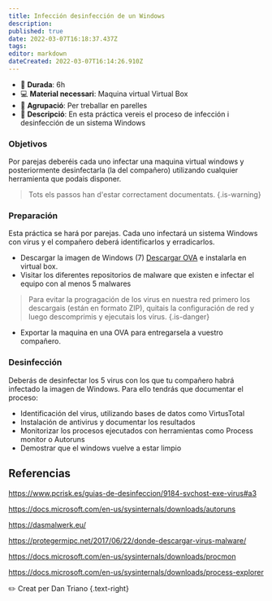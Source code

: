 ```yaml
---
title: Infección desinfección de un Windows
description: 
published: true
date: 2022-03-07T16:18:37.437Z
tags: 
editor: markdown
dateCreated: 2022-03-07T16:14:26.910Z
---
```




- :calendar: **Durada**: 6h
- :computer: **Material necessari**: Maquina virtual Virtual Box
- :busts_in_silhouette: **Agrupació**: Per treballar en parelles
- :notebook_with_decorative_cover: **Descripció**: En esta práctica vereis el proceso de infección i desinfección de un sistema Windows

### Objetivos
Por parejas deberéis cada uno infectar una maquina virtual windows y posteriormente desinfectarla (la del compañero) utilizando cualquier herramienta que podais disponer.

> Tots els passos han d'estar correctament documentats.
> {.is-warning}


### Preparación
Esta práctica se hará por parejas. Cada uno infectará un sistema Windows con virus y el compañero deberá identificarlos y erradicarlos.

- Descargar la imagen de Windows (7) [Descargar OVA](https://drive.google.com/file/d/1ORIN0pUoE2ItqRHNbArnqJEE1OfamD-N/view?usp=sharing) e instalarla en virtual box. 
- Visitar los diferentes repositorios de malware que existen e infectar el equipo con al menos 5 malwares

> Para evitar la progragación de los virus en nuestra red primero los descargais (están en formato ZIP), quitais la configuración de red y luego descomprimis y ejecutais los virus.
{.is-danger}

- Exportar la maquina en una OVA para entregarsela a vuestro compañero.

### Desinfección
Deberás de desinfectar los 5 virus con los que tu compañero habrá infectado la imagen de Windows. Para ello tendrás que documentar el proceso:
- Identificación del virus, utilizando bases de datos como VirtusTotal
- Instalación de antivirus y documentar los resultados
- Monitorizar los procesos ejecutados con herramientas como Process monitor o Autoruns
- Demostrar que el windows vuelve a estar limpio

## Referencias

https://www.pcrisk.es/guias-de-desinfeccion/9184-svchost-exe-virus#a3

https://docs.microsoft.com/en-us/sysinternals/downloads/autoruns

https://dasmalwerk.eu/

https://protegermipc.net/2017/06/22/donde-descargar-virus-malware/

https://docs.microsoft.com/en-us/sysinternals/downloads/procmon

https://docs.microsoft.com/en-us/sysinternals/downloads/process-explorer

:pencil2: Creat per Dan Triano {.text-right}